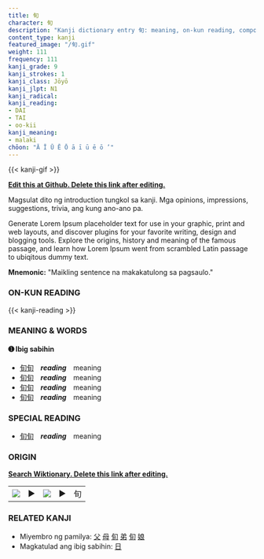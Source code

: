 ```yaml
---
title: 旬
character: 旬
description: "Kanji dictionary entry 旬: meaning, on-kun reading, compounds, origin, related kanji"
content_type: kanji
featured_image: "/旬.gif"
weight: 111
frequency: 111
kanji_grade: 9
kanji_strokes: 1
kanji_class: Jōyō
kanji_jlpt: N1
kanji_radical: 
kanji_reading: 
- DAI
- TAI
- oo-kii
kanji_meaning:
- malaki
chōon: "Ā Ī Ū Ē Ō ā ī ū ē ō ’"
---
```

[//]: # (Don't edit the line below. Kanji animated GIF code is automatically generated.)
{{< kanji-gif >}}

[//]: # (Edit below this line.)

**[Edit this at Github. Delete this link after editing.](https://github.com/tim0g/tim/tree/main/content/kanji/旬/index.md)**

Magsulat dito ng introduction tungkol sa kanji. Mga opinions, impressions, suggestions, trivia, ang kung ano-ano pa.

Generate Lorem Ipsum placeholder text for use in your graphic, print and web layouts, and discover plugins for your favorite writing, design and blogging tools. Explore the origins, history and meaning of the famous passage, and learn how Lorem Ipsum went from scrambled Latin passage to ubiqitous dummy text.
 
**Mnemonic:** "Maikling sentence na makakatulong sa pagsaulo."

### ON-KUN READING

[//]: # (Don't edit the line below. ON-KUN READING code is automatically generated.)
{{< kanji-reading >}}

### MEANING & WORDS

#### ➊ **Ibig sabihin**
  - [旬](../旬)[旬](../旬)　***reading***　meaning
  - [旬](../旬)[旬](../旬)　***reading***　meaning
  - [旬](../旬)[旬](../旬)　***reading***　meaning
  - [旬](../旬)[旬](../旬)　***reading***　meaning

### SPECIAL READING
  - [旬](../旬)[旬](../旬)　***reading***　meaning

### ORIGIN

**[Search Wiktionary. Delete this link after editing.](https://wiktionary.org/wiki/旬)**
<table class="kanji-table"><tr><td>
<img src="60px-旬-bronze.svg.png">
</td><td>▶</td><td>
<img src="60px-旬-oracle.svg.png">
</td><td>▶</td>
<td class="kanji-origin">旬</td>
</tr></table>

### RELATED KANJI
- Miyembro ng pamilya: [父](../父) [母](../母) [旬](../旬) [弟](../弟) [旬](../旬) [娘](../娘)
- Magkatulad ang ibig sabihin: [日](../日)
